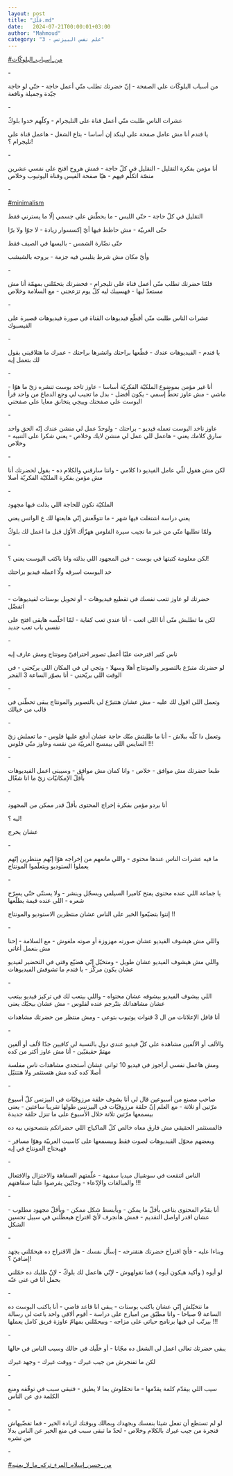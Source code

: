```yaml
---
layout: post
title: "قلّل.md"
date:   2024-07-21T00:00:01+03:00
author: "Mahmoud"
category: "3 - علم نفس البيزنس"
---
```

[<u>\#من_أسباب_البلوكّات</u>](https://www.facebook.com/hashtag/%D9%85%D9%86_%D8%A3%D8%B3%D8%A8%D8%A7%D8%A8_%D8%A7%D9%84%D8%A8%D9%84%D9%88%D9%83%D9%91%D8%A7%D8%AA?__eep__=6&__cft__%5b0%5d=AZXwhtzonlZcRsXUIk8lfVnXdYMLsVk_GbHUefSaC4AFMM9Kg4c1vyJ6OsS6PsaFmky3Qk0BqkGIU_C0Ikxa30o0Qg99r_oatgRU_xBp944kKFd7-81Oa2mbAAxvYWM2r2BhWGOeZuaYjHZuKBCZMlazW9FgvWFOuKDR2oEcYYDmlw&__tn__=*NK-R)

\-

من أسباب البلوكّات على الصفحة - إنّ حضرتك تطلب منّي أعمل
حاجة - حتّى لو حاجة جيّدة وجميلة ونافعة

\-

عشرات الناس طلبت منّي أعمل قناة على التليجرام - وكلّهم
خدوا بلوكّ

يا فندم أنا مش عامل صفحة على لينكد إن أساسا - بتاع
الشغل - هاعمل قناة على تليجرام ؟!

\-

أنا مؤمن بفكرة التقليل - التقليل في كلّ حاجة - فمش هروح
افتح على نفسي عشرين منصّة اتكلّم فيهم - هيّا صفحة الفيس وقناة اليوتيوب
وخلاص

\-

[<u>#minimalism</u>](https://www.facebook.com/hashtag/minimalism?__eep__=6&__cft__%5b0%5d=AZXwhtzonlZcRsXUIk8lfVnXdYMLsVk_GbHUefSaC4AFMM9Kg4c1vyJ6OsS6PsaFmky3Qk0BqkGIU_C0Ikxa30o0Qg99r_oatgRU_xBp944kKFd7-81Oa2mbAAxvYWM2r2BhWGOeZuaYjHZuKBCZMlazW9FgvWFOuKDR2oEcYYDmlw&__tn__=*NK-R)

التقليل في كلّ حاجة - حتّى اللبس - ما بحطّش على جسمي إلّا ما
يسترني فقط

حتّى العربيّة - مش حاطط فيها أيّ إكسسوار زيادة - لا جوّا ولا
برّا

حتّى نضّارة الشمس - بالبسها في الصيف فقط

وأيّ مكان مش شرط يتلبس فيه جزمة - بروحه بالشبشب

\-

فلمّا حضرتك تطلب منّي أعمل قناة على تليجرام - فحضرتك
بتحمّلني بمهمّة أنا مش مستعدّ ليها - فهسيبك ليه كلّ يوم تزعجني - مع السلامة
وخلاص

\-

عشرات الناس طلبت منّي أقطّع فيديوهات القناة في صورة
فيديوهات قصيرة على الفيسبوك

\-

يا فندم - الفيديوهات عندك - قطّعها براحتك وانشرها
براحتك - عمرك ما هتلاقيني بقول لك بتعمل إيه

\-

أنا غير مؤمن بموضوع الملكيّة الفكريّة أساسا - عاوز تاخد
بوست تنشره زيّ ما هوّا - ماشي - مش عاوز تحطّ إسمي - يكون أفضل - بدل ما تجيب
لي وجع الدماغ من واحد قرأ البوست على صفحتك وييجي يتخانق معايا على
صفحتي

\-

عاوز تاخد البوست تعمله فيديو - براحتك - ولوحدّ عمل لي
منشن عندك إنّه الحق واحد سارق كلامك يعني - هاعمل للي عمل لي منشن لايك
وخلاص - يعني شكرا على التنبيه - وخلاص

\-

لكن مش هقول للّي عامل الفيديو دا كلامي - وانتا سارقني
والكلام ده - بقول لحضرتك أنا مش مؤمن بفكرة الملكيّة الفكريّة أصلا

\-

الملكيّة تكون للحاجة اللي بذلت فيها مجهود

يعني دراسة اشتغلت فيها شهر - ما تتوقّعش إنّي هابعتها لك ع
الواتس يعني

ولمّا تطلبها منّي من غير ما تجيب سيرة الفلوس ههزّأك الأوّل
قبل ما اعمل لك بلوكّ

\-

لكن معلومة كتبتها في بوست - فين المجهود اللي بذلته وانا
باكتب البوست يعني ؟!

خد البوست اسرقه ولّا اعمله فيديو براحتك

\-

حضرتك لو عاوز تتعب نفسك في تقطيع فيديوهات - أو تحويل
بوستات لفيديوهات - اتفضّل

لكن ما تطلبش منّي أنا اللي اتعب - أنا عندي تعب كفاية -
لمّا اخلّصه هابقى افتح على نفسي باب تعب جديد

\-

ناس كتير اقترحت عليّا أعمل تصوير احترافيّ ومونتاج ومش عارف
إيه

لو حضرتك متبرّع بالتصوير والمونتاج أهلا وسهلا - وتجي لي
في المكان اللي يريّحني - في الوقت اللي يريّحني - أنا بصوّر الساعة 3
الفجر

\-

وتعمل اللي اقول لك عليه - مش عشان هتتبرّع لي بالتصوير
والمونتاج يبقى تحطّني في قالب من خيالك

\-

وتعمل دا كلّه ببلاش - أنا ما طلبتش منّك حاجة عشان أدفع
عليها فلوس - ما تعملش زيّ السايس اللي بيمسح العربيّة من نفسه وعاوز منّي
فلوس !!!

\-

طبعا حضرتك مش موافق - خلاص - وانا كمان مش موافق - وسيبني
اعمل الفيديوهات بأقلّ الإمكانيّات زيّ ما انا شغّال

\-

أنا بردو مؤمن بفكرة إخراج المحتوى بأقلّ قدر ممكن من
المجهود

ليه ؟!

عشان يخرج

\-

ما فيه عشرات الناس عندها محتوى - واللي مانعهم من إخراجه
هوّا إنّهم منتظرين إنّهم يعملوا الستوديو ويتعلّموا المونتاج

\-

يا جماعة اللي عنده محتوى يفتح كاميرا السيلفي ويسجّل
وينشر - ولا يستنّى حتّى يسرّح شعره - اللي عنده قيمة يطلّعها

إنتوا بتضيّعوا الخير على الناس عشان منتظرين الاستوديو
والمونتاج !!

\-

واللي مش هيشوف الفيديو عشان صورته مهزوزة أو صوته ملغوش -
مع السلامة - إحنا مش بنعمل أغاني

واللي مش هيشوف الفيديو عشان طويل - ومتخيّل إنّي هضيّع وقتي
في التحضير لفيديو عشان يكون مركّز - يا فندم ما تشوفش الفيديوهات

\-

اللي بيشوف الفيديو بيشوفه عشان محتواه - واللي بيتعب لك
في تركيز فيديو بيتعب عشان مشاهداتك بتتّرجم عنده لفلوس - مش عشان بيحبّك
يعني

أنا قافل الإعلانات من ال 3 قنوات يوتيوب بتوعي - ومش
منتظر من حضرتك مشاهدات

\-

والألف أو الألفين مشاهدة على كلّ فيديو عندي دول بالنسبة
لي كافيين جدّا لألف أو ألفين مهتمّ حقيقيّين - أنا مش عاوز أكتر من
كده

ومش هاعمل نفسي أراجوز في فيديو 10 ثواني عشان أستجدي
مشاهدات ناس مفلسة أصلا كده كده مش هتستثمر ولا هتتنيّل

\-

صاحب مصنع من أسبوعين قال لي أنا بشوف حلقة مرزوقيّات في
البيزنس كلّ أسبوع مرّتين أو تلاتة - مع العلم إنّ حلقة مرزوقيّات في البيزنس
طولها تقريبا ساعتين - يعني بيسمعها مرّتين تلاتة خلال الأسبوع على ما تنزل
حلقة جديدة

فالمستثمر الحقيقي مش فارق معاه خالص كلّ الماكياج اللي
حضراتكم بتنصحوني بيه ده

وبعضهم محوّل الفيديوهات لصوت فقط وبيسمعها على كاسيت
العربيّة وهوّا مسافر - فهيحتاج المونتاج في إيه

\-

الناس اتنقعت في سوشيال ميديا سفيهة - علّمتهم السفاهة
والاختزال والافتعال والمبالغات والإدّعاء - وجايّين يفرضوا علينا
سفاهتهم !!!

\-

أنا بقدّم المحتوى بتاعي بأقلّ ما يمكن - وبأبسط شكل ممكن -
وبأقلّ مجهود مطلوب - عشان اقدر اواصل التقديم - فمش هانجرف لأيّ اقتراح
هيعطّلني في سبيل تحسين الشكل

\-

وبناءا عليه - فأيّ اقتراح حضرتك هتقترحه - إسأل نفسك - هل
الاقتراح ده هيحمّلني بجهد إضافيّ ؟!

لو أيوه ( وأكيد هيكون أيوه ) فما تقولهوش - لإنّي هاعمل لك
بلوكّ - لإنّ طلبك ده حمّلني بحمل أنا في غنى عنّه

\-

ما تتخيّلش إنّي عشان باكتب بوستات - يبقى انا قاعد فاضي -
أنا باكتب البوست ده الساعة 9 صباحا - وانا مطبّق من امبارح على دراسة -
أقوم ألاقي واحد باعت لي رسالة بيرتّب لي فيها برنامج حياتي على مزاجه -
وبيحمّلني بمهامّ عاوزة فريق كامل يعملها !!!

\-

يبقى حضرتك تعالى اعمل لي الشغل ده مجّانا - أو خلّيك في
حالك وسيب الناس في حالها

لكن ما تفنجرش من جيب غيرك - ووقت غيرك - وجهد غيرك

\-

سيب اللي بيقدّم كلمة يقدّمها - ما تحمّلوش بما لا يطيق -
فتبقى سبب في توقّفه ومنع الكلمة دي عن الناس

\-

لو لم تستطع أن تفعل شيئا بنفسك وبجهدك وبمالك وبوقتك
لزيادة الخير - فما تقضّيهاش فنجرة من جيب غيرك بالكلام وخلاص - لحدّ ما تبقى
سبب في منع الخير عن الناس بدلا من نشره

\-

[<u>\#من_حسن_إسلام_المرء_تركه_ما_لا_يعنيه</u>](https://www.facebook.com/hashtag/%D9%85%D9%86_%D8%AD%D8%B3%D9%86_%D8%A5%D8%B3%D9%84%D8%A7%D9%85_%D8%A7%D9%84%D9%85%D8%B1%D8%A1_%D8%AA%D8%B1%D9%83%D9%87_%D9%85%D8%A7_%D9%84%D8%A7_%D9%8A%D8%B9%D9%86%D9%8A%D9%87?__eep__=6&__cft__%5b0%5d=AZXwhtzonlZcRsXUIk8lfVnXdYMLsVk_GbHUefSaC4AFMM9Kg4c1vyJ6OsS6PsaFmky3Qk0BqkGIU_C0Ikxa30o0Qg99r_oatgRU_xBp944kKFd7-81Oa2mbAAxvYWM2r2BhWGOeZuaYjHZuKBCZMlazW9FgvWFOuKDR2oEcYYDmlw&__tn__=*NK-R)
